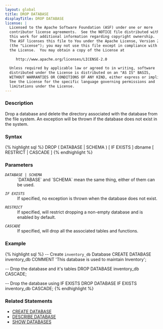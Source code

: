 ```yaml
---
layout: global
title: DROP DATABASE
displayTitle: DROP DATABASE
license: |
  Licensed to the Apache Software Foundation (ASF) under one or more
  contributor license agreements.  See the NOTICE file distributed with
  this work for additional information regarding copyright ownership.
  The ASF licenses this file to You under the Apache License, Version 2.0
  (the "License"); you may not use this file except in compliance with
  the License.  You may obtain a copy of the License at
 
     http://www.apache.org/licenses/LICENSE-2.0
 
  Unless required by applicable law or agreed to in writing, software
  distributed under the License is distributed on an "AS IS" BASIS,
  WITHOUT WARRANTIES OR CONDITIONS OF ANY KIND, either express or implied.
  See the License for the specific language governing permissions and
  limitations under the License.
---
```


### Description

Drop a database and delete the directory associated with the database from the file system. An 
exception will be thrown if the database does not exist in the system. 

### Syntax

{% highlight sql %}
DROP ( DATABASE | SCHEMA ) [ IF EXISTS ] dbname [ RESTRICT | CASCADE ]
{% endhighlight %}

### Parameters

<dl>
  <dt><code><em>DATABASE | SCHEMA</em></code></dt>
  <dd>`DATABASE` and `SCHEMA` mean the same thing, either of them can be used.</dd>
</dl>

<dl>
  <dt><code><em>IF EXISTS</em></code></dt>
  <dd>If specified, no exception is thrown when the database does not exist.</dd>
</dl>

<dl>
  <dt><code><em>RESTRICT</em></code></dt>
  <dd>If specified, will restrict dropping a non-empty database and is enabled by default.</dd>
</dl>

<dl>
  <dt><code><em>CASCADE</em></code></dt>
  <dd>If specified, will drop all the associated tables and functions.</dd>
</dl>

### Example

{% highlight sql %}
-- Create `inventory_db` Database
CREATE DATABASE inventory_db COMMENT 'This database is used to maintain Inventory';

-- Drop the database and it's tables
DROP DATABASE inventory_db CASCADE;

-- Drop the database using IF EXISTS
DROP DATABASE IF EXISTS inventory_db CASCADE;
{% endhighlight %}

### Related Statements

 * [CREATE DATABASE](sql-ref-syntax-ddl-create-database.html)
 * [DESCRIBE DATABASE](sql-ref-syntax-aux-describe-database.html)
 * [SHOW DATABASES](sql-ref-syntax-aux-show-databases.html)
